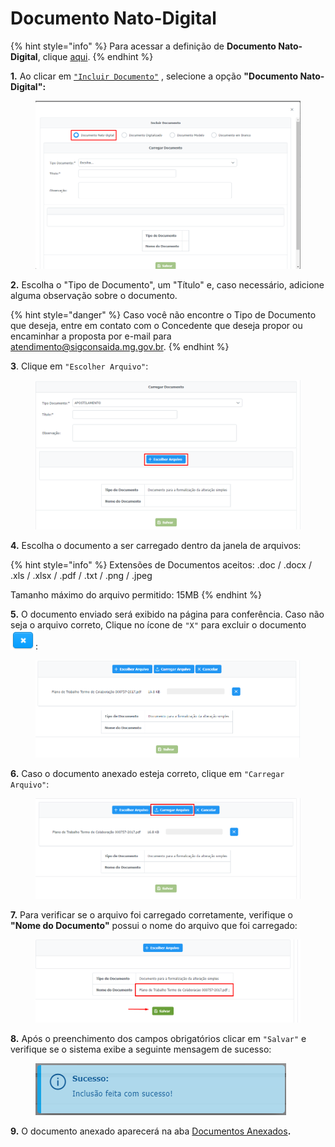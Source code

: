 # Documento Nato-Digital

{% hint style="info" %}
Para acessar a definição de **Documento Nato-Digital**, clique [aqui](broken-reference).
{% endhint %}

**1.** Ao clicar em [`"Incluir Documento"`](broken-reference) , selecione a opção **"Documento Nato-Digital":**

<figure><img src="../../../.gitbook/assets/image (128).png" alt=""><figcaption></figcaption></figure>

**2.** Escolha o "Tipo de Documento", um "Título" e, caso necessário, adicione alguma observação sobre o documento.

{% hint style="danger" %}
Caso você não encontre o Tipo de Documento que deseja, entre em contato com o Concedente que deseja propor ou encaminhar a proposta por e-mail para atendimento@sigconsaida.mg.gov.br.
{% endhint %}

**3**. Clique em `"Escolher Arquivo"`:

<figure><img src="../../../.gitbook/assets/image (232).png" alt=""><figcaption></figcaption></figure>

**4.** Escolha o documento a ser carregado dentro da janela de arquivos:

{% hint style="info" %}
Extensões de Documentos aceitos: .doc / .docx / .xls / .xlsx / .pdf / .txt / .png / .jpeg

Tamanho máximo do arquivo permitido: 15MB
{% endhint %}

**5.** O documento enviado será exibido na página para conferência. Caso não seja o arquivo correto, Clique no ícone de `"X"` para excluir o documento <img src="../../../.gitbook/assets/x.png" alt="" data-size="original">:

<figure><img src="../../../.gitbook/assets/image (231).png" alt=""><figcaption></figcaption></figure>

**6.** Caso o documento anexado esteja correto, clique em `"Carregar Arquivo"`:

<figure><img src="../../../.gitbook/assets/image (278).png" alt=""><figcaption></figcaption></figure>

**7.** Para verificar se o arquivo foi carregado corretamente, verifique o **"Nome do Documento"** possui o nome do arquivo que foi carregado:

<figure><img src="../../../.gitbook/assets/image (175).png" alt=""><figcaption></figcaption></figure>

**8.** Após o preenchimento dos campos obrigatórios clicar em `"Salvar"` e verifique se o sistema exibe a seguinte mensagem de sucesso:

<figure><img src="../../../.gitbook/assets/image (200).png" alt=""><figcaption></figcaption></figure>

**9.** O documento anexado aparecerá na aba [Documentos Anexados](../)**.**
